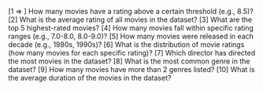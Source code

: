 [1 => ] How many movies have a rating above a certain threshold (e.g., 8.5)?
[2] What is the average rating of all movies in the dataset?
[3] What are the top 5 highest-rated movies?
[4] How many movies fall within specific rating ranges (e.g., 7.0-8.0, 8.0-9.0)?
[5] How many movies were released in each decade (e.g., 1980s, 1990s)?
[6] What is the distribution of movie ratings (how many movies for each specific rating)?
[7] Which director has directed the most movies in the dataset?
[8] What is the most common genre in the dataset?
[9] How many movies have more than 2 genres listed?
[10] What is the average duration of the movies in the dataset?
